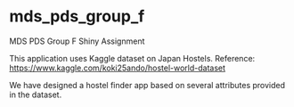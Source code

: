 # mds_pds_group_f
MDS PDS Group F Shiny Assignment


This application uses Kaggle dataset on Japan Hostels.
Reference: https://www.kaggle.com/koki25ando/hostel-world-dataset

We have designed a hostel finder app based on several attributes provided in the dataset.

